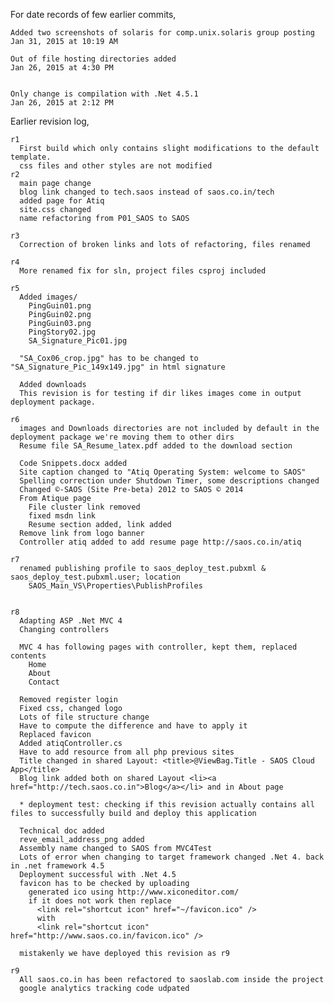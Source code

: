 For date records of few earlier commits,

    Added two screenshots of solaris for comp.unix.solaris group posting
    Jan 31, 2015 at 10:19 AM

    Out of file hosting directories added
    Jan 26, 2015 at 4:30 PM


    Only change is compilation with .Net 4.5.1
    Jan 26, 2015 at 2:12 PM


Earlier revision log,

    r1
      First build which only contains slight modifications to the default template.
      css files and other styles are not modified
    r2
      main page change
      blog link changed to tech.saos instead of saos.co.in/tech
      added page for Atiq
      site.css changed
      name refactoring from P01_SAOS to SAOS
      
    r3
      Correction of broken links and lots of refactoring, files renamed

    r4
      More renamed fix for sln, project files csproj included
      
    r5
      Added images/
        PingGuin01.png
        PingGuin02.png
        PingGuin03.png
        PingStory02.jpg
        SA_Signature_Pic01.jpg

      "SA_Cox06_crop.jpg" has to be changed to "SA_Signature_Pic_149x149.jpg" in html signature
      
      Added downloads
      This revision is for testing if dir likes images come in output deployment package.

    r6
      images and Downloads directories are not included by default in the deployment package we're moving them to other dirs
      Resume file SA_Resume_latex.pdf added to the download section

      Code Snippets.docx added
      Site caption changed to "Atiq Operating System: welcome to SAOS"
      Spelling correction under Shutdown Timer, some descriptions changed
      Changed ©-SAOS (Site Pre-beta) 2012 to SAOS © 2014
      From Atique page
        File cluster link removed
        fixed msdn link
        Resume section added, link added
      Remove link from logo banner
      Controller atiq added to add resume page http://saos.co.in/atiq
      
    r7
      renamed publishing profile to saos_deploy_test.pubxml & saos_deploy_test.pubxml.user; location
        SAOS_Main_VS\Properties\PublishProfiles
        
        
    r8
      Adapting ASP .Net MVC 4
      Changing controllers
      
      MVC 4 has following pages with controller, kept them, replaced contents
        Home
        About
        Contact
      
      Removed register login
      Fixed css, changed logo
      Lots of file structure change
      Have to compute the difference and have to apply it
      Replaced favicon
      Added atiqController.cs
      Have to add resource from all php previous sites
      Title changed in shared Layout: <title>@ViewBag.Title - SAOS Cloud App</title>
      Blog link added both on shared Layout <li><a href="http://tech.saos.co.in">Blog</a></li> and in About page
      
      * deployment test: checking if this revision actually contains all files to successfully build and deploy this application
      
      Technical doc added
      reve_email_address_png added
      Assembly name changed to SAOS from MVC4Test
      Lots of error when changing to target framework changed .Net 4. back in .net framework 4.5
      Deployment successful with .Net 4.5
      favicon has to be checked by uploading
        generated ico using http://www.xiconeditor.com/
        if it does not work then replace
          <link rel="shortcut icon" href="~/favicon.ico" />
          with
          <link rel="shortcut icon" href="http://www.saos.co.in/favicon.ico" />

      mistakenly we have deployed this revision as r9

    r9
      All saos.co.in has been refactored to saoslab.com inside the project
      google analytics tracking code udpated
